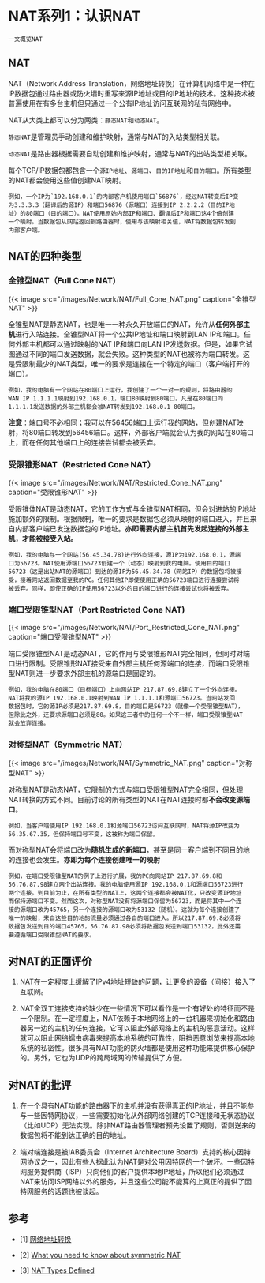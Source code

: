 # NAT系列1：认识NAT


    一文概览NAT

<!--more-->

## NAT

NAT（Network Address Translation，网络地址转换）在计算机网络中是一种在IP数据包通过路由器或防火墙时重写来源IP地址或目的IP地址的技术。这种技术被普遍使用在有多台主机但只通过一个公有IP地址访问互联网的私有网络中。

NAT从大类上都可以分为两类：`静态NAT`和`动态NAT`。

`静态NAT`是管理员手动创建和维护映射，通常与NAT的入站类型相关联。

`动态NAT`是路由器根据需要自动创建和维护映射，通常与NAT的出站类型相关联。

每个TCP/IP数据包都包含一个`源IP地址`、`源端口`、`目的IP地址`和`目的端口`。所有类型的NAT都会使用这些值创建NAT映射。

    例如，一个IP为`192.168.0.1`的内部客户机使用端口`56876`，经过NAT转变后IP变
    为3.3.3.3（翻译后的源IP）和端口56876（源端口）连接到IP 2.2.2.2（目的IP地
    址）的80端口（目的端口）。NAT使用原始内部IP和端口、翻译后IP和端口这4个值创建
    一个映射。当数据包从网站返回到路由器时，使用与该映射相关值，NAT将数据包转发到
    内部客户端。

## NAT的四种类型

### 全锥型NAT（Full Cone NAT)

{{< image src="/images/Network/NAT/Full_Cone_NAT.png" caption="全锥型NAT" >}}

全锥型NAT是静态NAT，也是唯一一种永久开放端口的NAT，允许从**任何外部主机**进行入站连接。全锥型NAT将一个公共IP地址和端口映射到LAN IP和端口。任何外部主机都可以通过映射的NAT IP和端口向LAN IP发送数据。但是，如果它试图通过不同的端口发送数据，就会失败。这种类型的NAT也被称为端口转发。这是受限制最少的NAT类型，唯一的要求是连接在一个特定的端口（客户端打开的端口）。

    例如，我的电脑有一个网站在80端口上运行，我创建了一个一对一的规则，将路由器的
    WAN IP 1.1.1.1映射到192.168.0.1，端口80映射到80端口。凡是在80端口向
    1.1.1.1发送数据的外部主机都会被NAT转发到192.168.0.1 80端口。

**注意**：端口号不必相同；我可以在56456端口上运行我的网站，但创建NAT映射，将80端口转发到56456端口。这样，外部客户端就会认为我的网站在80端口上，而在任何其他端口上的连接尝试都会被丢弃。

### 受限锥形NAT（Restricted Cone NAT）

{{< image src="/images/Network/NAT/Restricted_Cone_NAT.png" caption="受限锥形NAT" >}}

受限锥体NAT是动态NAT，它的工作方式与全锥型NAT相同，但会对进站的IP地址施加额外的限制。根据限制，唯一的要求是数据包必须从映射的端口进入，并且来自内部客户端已发送数据包的IP地址。**亦即需要内部主机首先发起连接的外部主机，才能被接受入站。**

    例如，我的电脑与一个网站(56.45.34.78)进行外向连接，源IP为192.168.0.1，源端
    口为56723。NAT使用源端口56723创建一个（动态）映射到我的电脑。使用目的端口
    56723（这是出站NAT的源端口）到达的源IP为56.45.34.78（网站IP）的数据包将被接
    受，接着网站返回数据至我的PC。任何其他IP即使使用正确的56723端口进行连接尝试将
    被丢弃。同样，即使正确的IP使用56723以外的目的端口进行的连接尝试也将被丢弃。

### 端口受限锥型NAT（Port Restricted Cone NAT)

{{< image src="/images/Network/NAT/Port_Restricted_Cone_NAT.png" caption="端口受限锥型NAT" >}}

端口受限锥型NAT是动态NAT，它的作用与受限锥形NAT完全相同，但同时对端口进行限制。受限锥形NAT接受来自外部主机任何源端口的连接，而端口受限锥型NAT则进一步要求外部主机的源端口是固定的。

    例如，我的电脑在80端口（目标端口）上向网站IP 217.87.69.8建立了一个外向连接。
    NAT将我的源IP 192.168.0.1映射到WAN IP 1.1.1.1和源端口56723。当网站发回
    数据包时，它的源IP必须是217.87.69.8，目的端口是56723（就像一个受限锥型NAT），
    但除此之外，还要求源端口必须是80。如果这三者中的任何一个不一样，端口受限锥型NAT
    就会放弃连接。

### 对称型NAT（Symmetric NAT）

{{< image src="/images/Network/NAT/Symmetric_NAT.png" caption="对称型NAT" >}}

对称型NAT是动态NAT，它限制的方式与端口受限锥型NAT完全相同，但处理NAT转换的方式不同。目前讨论的所有类型的NAT在NAT连接时都**不会改变源端口**。

    例如，当客户端使用IP 192.168.0.1和源端口56723访问互联网时，NAT将源IP改变为
    56.35.67.35，但保持端口号不变，这被称为端口保留。

而对称型NAT会将端口改为**随机生成的新端口**，甚至是同一客户端到不同目的地的连接也会发生。**亦即为每个连接创建唯一的映射**

    例如，在端口受限锥型NAT的例子上进行扩展，我的PC向网站IP 217.87.69.8和
    56.76.87.98建立两个出站连接。我的电脑使用源IP 192.168.0.1和源端口56723进行
    两个连接。到目前为止，在所有类型的NAT上，这两个连接都会被NAT化，只改变源IP地址
    而保持源端口不变。然而这次，对称型NAT没有将源端口保留为56723，而是将其中一个连
    接的源端口改为45765，另一个连接的源端口改为53132（随机）。这就为每个连接创建了
    唯一的映射，来自这些目的地的流量必须通过各自的端口进入。所以217.87.69.8必须将
    数据包发送到目的端口45765，56.76.87.98必须将数据包发送到端口53132，此外还需
    要遵循端口受限锥型NAT的要求。

## 对NAT的正面评价

1. NAT在一定程度上缓解了IPv4地址短缺的问题，让更多的设备（间接）接入了互联网。

2. NAT全双工连接支持的缺少在一些情况下可以看作是一个有好处的特征而不是一个限制。在一定程度上，NAT依赖于本地网络上的一台机器来初始化和路由器另一边的主机的任何连接，它可以阻止外部网络上的主机的恶意活动。这样就可以阻止网络蠕虫病毒来提高本地系统的可靠性，阻挡恶意浏览来提高本地系统的私密性。很多具有NAT功能的防火墙都是使用这种功能来提供核心保护的。另外，它也为UDP的跨局域网的传输提供了方便。

## 对NAT的批评

1. 在一个具有NAT功能的路由器下的主机并没有获得真正的IP地址，并且不能参与一些因特网协议，一些需要初始化从外部网络创建的TCP连接和无状态协议（比如UDP）无法实现。除非NAT路由器管理者预先设置了规则，否则送来的数据包将不能到达正确的目的地址。

2. 端对端连接是被IAB委员会（Internet Architecture Board）支持的核心因特网协议之一，因此有些人据此认为NAT是对公用因特网的一个破坏。一些因特网服务提供商（ISP）只向他们的客户提供本地IP地址，所以他们必须通过NAT来访问ISP网络以外的服务，并且这些公司能不能算的上真正的提供了因特网服务的话题也被谈起。

## 参考

- [1] [网络地址转换](https://zh.wikipedia.org/wiki/%E7%BD%91%E7%BB%9C%E5%9C%B0%E5%9D%80%E8%BD%AC%E6%8D%A2)

- [2] [What you need to know about symmetric NAT](https://think-like-a-computer.com/2011/09/19/symmetric-nat/)

- [3] [NAT Types Defined](https://portforward.com/nat-types/)
